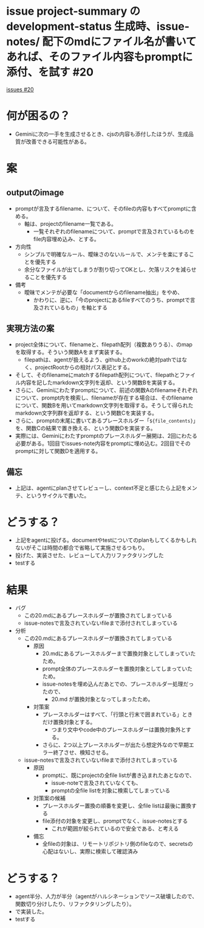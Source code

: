 # issue project-summary の development-status 生成時、issue-notes/ 配下のmdにファイル名が書いてあれば、そのファイル内容もpromptに添付、を試す #20
[issues #20](https://github.com/cat2151/github-actions/issues/20)

# 何が困るの？
- Geminiに次の一手を生成させるとき、cjsの内容も添付したほうが、生成品質が改善できる可能性がある。

# 案
## outputのimage
- promptが言及するfilename、について、そのfileの内容もすべてpromptに含める。
    - 軸は、projectのfilename一覧である。
        - 一覧それぞれのfilenameについて、promptで言及されているものをfile内容埋め込み、とする。
- 方向性
    - シンプルで明確なルール、曖昧さのないルールで、メンテを楽にすることを優先する
    - 余分なファイルが出てしまうが割り切ってOKとし、欠落リスクを減らせることを優先する
- 備考
    - 曖昧でメンテが必要な「documentからのfilename抽出」をやめ、
        - かわりに、逆に、「今のprojectにあるfileすべてのうち、promptで言及されているもの」を軸とする
## 実現方法の案
- project全体について、filenameと、filepath配列（複数ありうる）、のmapを取得する。そういう関数Aをまず実装する。
    - filepathは、agentが扱えるよう、github上のworkの絶対pathではなく、projectRootからの相対パス表記とする。
- そして、そのfilenameにmatchするfilepath配列について、filepathとファイル内容を記したmarkdown文字列を返却、という関数Bを実装する。
- さらに、Geminiにわたすpromptについて、前述の関数Aのfilenameそれぞれについて、prompt内を検索し、filenameが存在する場合は、そのfilenameについて、関数Bを用いてmarkdown文字列を取得する。そうして得られたmarkdown文字列群を返却する、という関数Cを実装する。
- さらに、promptの末尾に書いてあるプレースホルダー「`${file_contents}`」を、関数Cの結果で置き換える、という関数Dを実装する。
- 実際には、Geminiにわたすpromptのプレースホルダー展開は、2回にわたる必要がある。1回目でissues-note内容をpromptに埋め込む。2回目でそのpromptに対して関数Dを適用する。
## 備忘
- 上記は、agentにplanさせてレビューし、context不足と感じたら上記をメンテ、というサイクルで書いた。

# どうする？
- 上記をagentに投げる。documentやtestについてのplanもしてくるかもしれないがそこは時間の都合で省略して実施させるつもり。
- 投げた、実装させた、レビューして人力リファクタリングした
- testする

# 結果
- バグ
    - この20.mdにあるプレースホルダーが置換されてしまっている
    - issue-notesで言及されていないfileまで添付されてしまっている
- 分析
    - この20.mdにあるプレースホルダーが置換されてしまっている
        - 原因
            - 20.mdにあるプレースホルダーまで置換対象としてしまっていたため。
            - prompt全体のプレースホルダーを置換対象としてしまっていたため。
            - issue-notesを埋め込んだあとでの、プレースホルダー処理だったので、
                - 20.md が置換対象となってしまったため。
        - 対策案
            - プレースホルダーはすべて、「行頭と行末で囲まれている」ときだけ置換対象とする。
                - つまり文中やcode中のプレースホルダーは置換対象外とする。
            - さらに、2つ以上プレースホルダーが出たら想定外なので早期エラー終了させ、検知させる。
    - issue-notesで言及されていないfileまで添付されてしまっている
        - 原因
            - promptに、既にprojectの全file listが書き込まれたあとなので、
                - issue-noteで言及されていなくても、
                - promptの全file listを対象に検索してしまっている
        - 対策案の候補
            - プレースホルダー置換の順番を変更し、全file listは最後に置換する
            - file添付の対象を変更し、promptでなく、issue-notesとする
                - これが範囲が絞られているので安全である、と考える
        - 備忘
            - 全fileの対象は、リモートリポジトリ側のfileなので、secretsの心配はないし、実際に検索して確認済み

# どうする？
- agent半分、人力が半分（agentがハルシネーションでソース破壊したので、関数切り分けしたり、リファクタリングしたり）。
- で実装した。
- testする
